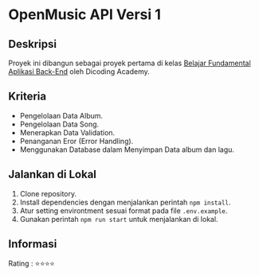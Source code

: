 # OpenMusic API Versi 1

## Deskripsi

Proyek ini dibangun sebagai proyek pertama di kelas [Belajar Fundamental Aplikasi Back-End](https://www.dicoding.com/academies/271) oleh Dicoding Academy.

## Kriteria

- Pengelolaan Data Album.
- Pengelolaan Data Song.
- Menerapkan Data Validation.
- Penanganan Eror (Error Handling).
- Menggunakan Database dalam Menyimpan Data album dan lagu.


## Jalankan di Lokal

1. Clone repository.
2. Install dependencies dengan menjalankan perintah ```npm install```.
3. Atur setting environtment sesuai format pada file ```.env.example```.
4. Gunakan perintah ```npm run start``` untuk menjalankan di lokal.

## Informasi

Rating : ⭐⭐⭐⭐